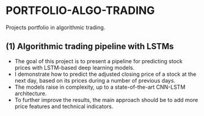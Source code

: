 # PORTFOLIO-ALGO-TRADING
Projects portfolio in algorithmic trading.

## (1) Algorithmic trading pipeline with LSTMs
- The goal of this project is to present a pipeline for predicting stock prices with LSTM-based deep learning models.
- I demonstrate how to predict the adjusted closing price of a stock at the next day, based on its prices during a number of previous days.
- The models raise in complexity, up to a state-of-the-art CNN-LSTM architecture.
- To further improve the results, the main approach should be to add more price features and technical indicators.
